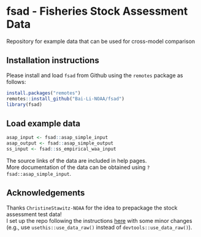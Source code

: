 # fsad - Fisheries Stock Assessment Data
Repository for example data that can be used for cross-model comparison

## Installation instructions
 
Please install and load `fsad` from Github using the `remotes` package as follows:

```r
install.packages("remotes")
remotes::install_github("Bai-Li-NOAA/fsad")
library(fsad)
```

## Load example data
```r
asap_input <- fsad::asap_simple_input
asap_output <- fsad::asap_simple_output
ss_input <- fsad::ss_empirical_waa_input
```
The source links of the data are included in help pages.  
More documentation of the data can be obtained using `?fsad::asap_simple_input`.

## Acknowledgements

Thanks `ChristineStawitz-NOAA` for the idea to prepackage the stock assessment test data!  
I set up the repo following the instructions [here](https://www.davekleinschmidt.com/r-packages/) with some minor changes (e.g., use `usethis::use_data_raw()` instead of `devtools::use_data_raw()`).


